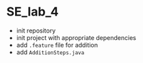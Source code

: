 # SE_lab_4

- init repository
- init project with appropriate dependencies
- add `.feature` file for addition
- add `AdditionSteps.java`
